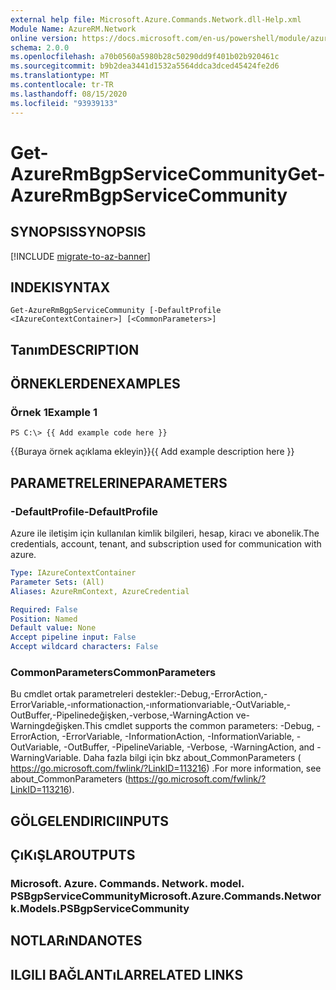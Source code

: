 ```yaml
---
external help file: Microsoft.Azure.Commands.Network.dll-Help.xml
Module Name: AzureRM.Network
online version: https://docs.microsoft.com/en-us/powershell/module/azurerm.network/get-azurermbgpservicecommunity
schema: 2.0.0
ms.openlocfilehash: a70b0560a5980b28c50290dd9f401b02b920461c
ms.sourcegitcommit: b9b2dea3441d1532a5564ddca3dced45424fe2d6
ms.translationtype: MT
ms.contentlocale: tr-TR
ms.lasthandoff: 08/15/2020
ms.locfileid: "93939133"
---
```

# <span data-ttu-id="0fcb9-101">Get-AzureRmBgpServiceCommunity</span><span class="sxs-lookup"><span data-stu-id="0fcb9-101">Get-AzureRmBgpServiceCommunity</span></span>

## <span data-ttu-id="0fcb9-102">SYNOPSIS</span><span class="sxs-lookup"><span data-stu-id="0fcb9-102">SYNOPSIS</span></span>

[!INCLUDE [migrate-to-az-banner](../../includes/migrate-to-az-banner.md)]

## <span data-ttu-id="0fcb9-103">INDEKI</span><span class="sxs-lookup"><span data-stu-id="0fcb9-103">SYNTAX</span></span>

```
Get-AzureRmBgpServiceCommunity [-DefaultProfile <IAzureContextContainer>] [<CommonParameters>]
```

## <span data-ttu-id="0fcb9-104">Tanım</span><span class="sxs-lookup"><span data-stu-id="0fcb9-104">DESCRIPTION</span></span>

## <span data-ttu-id="0fcb9-105">ÖRNEKLERDEN</span><span class="sxs-lookup"><span data-stu-id="0fcb9-105">EXAMPLES</span></span>

### <span data-ttu-id="0fcb9-106">Örnek 1</span><span class="sxs-lookup"><span data-stu-id="0fcb9-106">Example 1</span></span>
```
PS C:\> {{ Add example code here }}
```

<span data-ttu-id="0fcb9-107">{{Buraya örnek açıklama ekleyin}}</span><span class="sxs-lookup"><span data-stu-id="0fcb9-107">{{ Add example description here }}</span></span>

## <span data-ttu-id="0fcb9-108">PARAMETRELERINE</span><span class="sxs-lookup"><span data-stu-id="0fcb9-108">PARAMETERS</span></span>

### <span data-ttu-id="0fcb9-109">-DefaultProfile</span><span class="sxs-lookup"><span data-stu-id="0fcb9-109">-DefaultProfile</span></span>
<span data-ttu-id="0fcb9-110">Azure ile iletişim için kullanılan kimlik bilgileri, hesap, kiracı ve abonelik.</span><span class="sxs-lookup"><span data-stu-id="0fcb9-110">The credentials, account, tenant, and subscription used for communication with azure.</span></span>

```yaml
Type: IAzureContextContainer
Parameter Sets: (All)
Aliases: AzureRmContext, AzureCredential

Required: False
Position: Named
Default value: None
Accept pipeline input: False
Accept wildcard characters: False
```

### <span data-ttu-id="0fcb9-111">CommonParameters</span><span class="sxs-lookup"><span data-stu-id="0fcb9-111">CommonParameters</span></span>
<span data-ttu-id="0fcb9-112">Bu cmdlet ortak parametreleri destekler:-Debug,-ErrorAction,-ErrorVariable,-ınformationaction,-ınformationvariable,-OutVariable,-OutBuffer,-Pipelinedeğişken,-verbose,-WarningAction ve-Warningdeğişken.</span><span class="sxs-lookup"><span data-stu-id="0fcb9-112">This cmdlet supports the common parameters: -Debug, -ErrorAction, -ErrorVariable, -InformationAction, -InformationVariable, -OutVariable, -OutBuffer, -PipelineVariable, -Verbose, -WarningAction, and -WarningVariable.</span></span> <span data-ttu-id="0fcb9-113">Daha fazla bilgi için bkz about_CommonParameters ( https://go.microsoft.com/fwlink/?LinkID=113216) .</span><span class="sxs-lookup"><span data-stu-id="0fcb9-113">For more information, see about_CommonParameters (https://go.microsoft.com/fwlink/?LinkID=113216).</span></span>

## <span data-ttu-id="0fcb9-114">GÖLGELENDIRICI</span><span class="sxs-lookup"><span data-stu-id="0fcb9-114">INPUTS</span></span>

## <span data-ttu-id="0fcb9-115">ÇıKıŞLAR</span><span class="sxs-lookup"><span data-stu-id="0fcb9-115">OUTPUTS</span></span>

### <span data-ttu-id="0fcb9-116">Microsoft. Azure. Commands. Network. model. PSBgpServiceCommunity</span><span class="sxs-lookup"><span data-stu-id="0fcb9-116">Microsoft.Azure.Commands.Network.Models.PSBgpServiceCommunity</span></span>

## <span data-ttu-id="0fcb9-117">NOTLARıNDA</span><span class="sxs-lookup"><span data-stu-id="0fcb9-117">NOTES</span></span>

## <span data-ttu-id="0fcb9-118">ILGILI BAĞLANTıLAR</span><span class="sxs-lookup"><span data-stu-id="0fcb9-118">RELATED LINKS</span></span>

